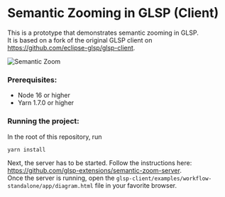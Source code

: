 # Semantic Zooming in GLSP (Client)

This is a prototype that demonstrates semantic zooming in GLSP. \
It is based on a fork of the original GLSP client on https://github.com/eclipse-glsp/glsp-client.

![Semantic Zoom](/documentation/video_prot1.gif)

### Prerequisites:

-   Node 16 or higher
-   Yarn 1.7.0 or higher

### Running the project:
In the root of this repository, run

```bash
yarn install
```

Next, the server has to be started. Follow the instructions here: https://github.com/glsp-extensions/semantic-zoom-server. \
Once the server is running, open the `glsp-client/examples/workflow-standalone/app/diagram.html` file in your favorite browser.
